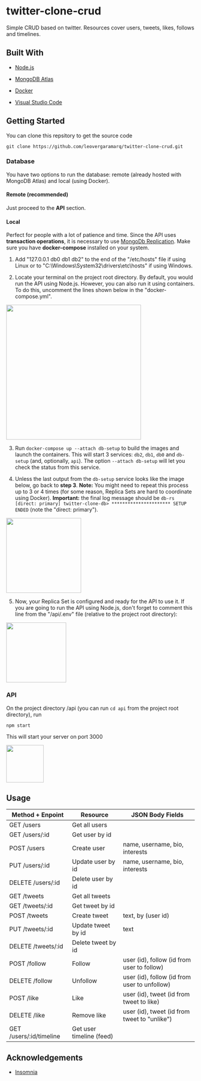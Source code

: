 # twitter-clone-crud

Simple CRUD based on twitter. Resources cover users, tweets, likes, follows and timelines.

## Built With
 - [Node.js](https://nodejs.org/es/)

 - [MongoDB Atlas](https://www.mongodb.com/es/atlas)

 - [Docker](https://www.docker.com)

 - [Visual Studio Code](https://code.visualstudio.com)

## Getting Started
You can clone this repsitory to get the source code

    git clone https://github.com/leovergaramarq/twitter-clone-crud.git

### Database

You have two options to run the database: remote (already hosted with MongoDB Atlas) and local (using Docker).

#### Remote (recommended)

Just proceed to the **API** section.

#### Local

Perfect for people with a lot of patience and time. Since the API uses **transaction operations**, it is necessary to use [MongoDb Replication](https://www.mongodb.com/docs/manual/replication/). Make sure you have **docker-compose** installed on your system.

1. Add "127.0.0.1 db0 db1 db2" to the end of the "/etc/hosts" file if using Linux or to "C:\Windows\System32\drivers\etc\hosts" if using Windows.

2. Locate your terminal on the project root directory. By default, you would run the API using Node.js. However, you can also run it using containers. To do this, uncomment the lines shown below in the "docker-compose.yml".

<img src="https://user-images.githubusercontent.com/73978713/200111535-cdeb0dcd-eb2f-42d2-9f7a-86a4f3199f68.png" height="360">

3. Run `docker-compose up --attach db-setup` to build the images and launch the containers. This will start 3 services: `db2`, `db1`, `db0` and `db-setup` (and, optionally, `api`). The option `--attach db-setup` will let you check the status from this service.

4. Unless the last output from the `db-setup` service looks like the image below, go back to **step 3**. **Note:** You might need to repeat this process up to 3 or 4 times (for some reason, Replica Sets are hard to coordinate using Docker). **Important:** the final log message should be `db-rs [direct: primary] twitter-clone-db> ********************** SETUP ENDED` (note the "direct: primary").

<img src="https://user-images.githubusercontent.com/73978713/200113157-600d4f2b-853a-47d1-b4f2-0c08024064f3.png" height="200">

5. Now, your Replica Set is configured and ready for the API to use it. If you are going to run the API using Node.js, don't forget to comment this line from the "/api/.env" file (relative to the project root directory):

<img src="https://user-images.githubusercontent.com/73978713/200113534-2d632385-a205-4064-96da-14914b11ad9d.png" height="160">

### API

On the project directory /api (you can run `cd api` from the project root directory), run

    npm start

This will start your server on port 3000

<img src="https://user-images.githubusercontent.com/73978713/200113735-7a8cd64d-c293-40a0-b0e0-93ecdfa41d73.png" height="100">

## Usage
|Method + Enpoint|Resource|JSON Body Fields|
|--|--|--|
|GET /users|Get all users||
|GET /users/:id|Get user by id||
|POST /users|Create user|name, username, bio, interests|
|PUT /users/:id|Update user by id|name, username, bio, interests|
|DELETE /users/:id|Delete user by id||
|GET /tweets|Get all tweets||
|GET /tweets/:id|Get tweet by id||
|POST /tweets|Create tweet|text, by (user id)|
|PUT /tweets/:id|Update tweet by id|text|
|DELETE /tweets/:id|Delete tweet by id||
|POST /follow|Follow|user (id), follow (id from user to follow)|
|DELETE /follow|Unfollow|user (id), follow (id from user to unfollow)|
|POST /like|Like|user (id), tweet (id from tweet to like)|
|DELETE /like|Remove like|user (id), tweet (id from tweet to "unlike")|
|GET /users/:id/timeline|Get user timeline (feed)||

## Acknowledgements

 - [Insomnia](https://insomnia.rest)

